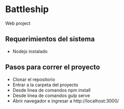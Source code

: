 # Battleship
Web project



## Requerimientos del sistema
- Nodejs instalado


## Pasos para correr el proyecto
- Clonar el repositorio
- Entrar a la carpeta del proyecto
- Desde linea de comandos npm install
- Desde linea de comandos gulp serve
- Abrir navegador e ingresar a http://localhost:3000/
